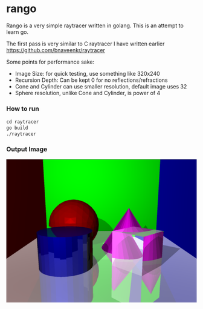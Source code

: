# rango
Rango is a very simple raytracer written in golang. This is an attempt to learn go. 

The first pass is very similar to C raytracer I have written earlier https://github.com/bnaveenkr/raytracer


Some points for performance sake:
* Image Size: for quick testing, use something like 320x240
* Recursion Depth: Can be kept 0 for no reflections/refractions
* Cone and Cylinder can use smaller resolution, default image uses 32
* Sphere resolution, unlike Cone and Cylinder, is power of 4


### How to run
```
cd raytracer
go build
./raytracer
```

### Output Image
![Raytraced Image](https://raw.githubusercontent.com/bnaveenkr/rango/develop/raytracer/output.png)
 
